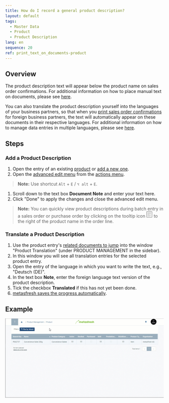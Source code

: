 ```yaml
---
title: How do I record a general product description?
layout: default
tags:
  - Master Data
  - Product
  - Product Description
lang: en
sequence: 20
ref: print_text_on_documents-product
---
```


## Overview
The product description text will appear below the product name on sales order confirmations. For additional information on how to place manual text on documents, please see [here](Print_text_on_documents-general).

You can also translate the product description yourself into the languages of your business partners, so that when you [print sales order confirmations](PrintPreview) for foreign business partners, the text will automatically appear on these documents in their respective languages. For additional information on how to manage data entries in multiple languages, please see [here](Multilingual_data_management).

## Steps

### Add a Product Description
1. Open the entry of an existing [product](Menu) or [add a new one](NewProduct).
1. Open the [advanced edit menu](ViewModes#adv-edit) from the [actions menu](StartAction#actions-menu).
 >**Note:** Use shortcut `Alt` + `E` / `⌥ alt` + `E`.

1. Scroll down to the text box **Document Note** and enter your text here.
1. Click "Done" to apply the changes and close the advanced edit menu.
 >**Note:** You can quickly view product descriptions during batch entry in a sales order or purchase order by clicking on the tooltip icon ![](assets/Tooltip_icon.png) to the right of the product name in the order line.

### Translate a Product Description
1. Use the product entry's [related documents to jump](JumptoviaSidebar) into the window "Product Translation" (under PRODUCT MANAGEMENT in the sidebar).
1. In this window you will see all translation entries for the selected product entry.
1. Open the entry of the language in which you want to write the text, e.g., "Deutsch (DE)".
1. In the text box **Note**, enter the foreign language text version of the product description.
1. Tick the checkbox **Translated** if this has not yet been done.
1. [metasfresh saves the progress automatically](Saveindicator).

## Example
<kbd><img src="assets/Text on documents - product.gif" alt="GIF: How to record a general product description"></kbd>
